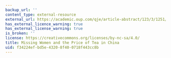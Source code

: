 ```yaml
---
backup_url: ''
content_type: external-resource
external_url: https://academic.oup.com/qje/article-abstract/123/3/1251/1928174?redirectedFrom=fulltext
has_external_licence_warning: true
has_external_license_warning: true
is_broken: ''
license: https://creativecommons.org/licenses/by-nc-sa/4.0/
title: Missing Women and the Price of Tea in China
uid: f34224ef-bd5e-4320-8f40-0718f443cc8b
---
```

